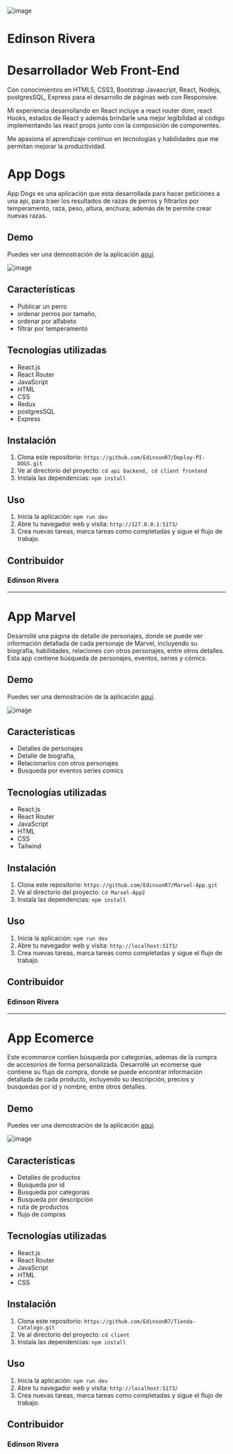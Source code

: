 ![image](https://github.com/EdinsonR7/EdinsonR7/assets/99853318/f4299c7f-258d-4509-bed1-6f3a9b62c07a)

# Edinson Rivera
# Desarrollador Web Front-End
Con conocimientos en HTML5, CSS3, Bootstrap Javascript, React, Nodejs, postgresSQL, Express para el desarrollo de páginas web con Responsive.

Mi experiencia desarrollando en React incluye a react router dom, react Hooks, estados de React y además brindarle una mejor legibilidad al código implementando las react props junto con la composición de componentes.

Me apasiona el aprendizaje continuo en tecnologías y habilidades que me permitan mejorar la productividad.

# App Dogs

App Dogs es una aplicación que esta desarrollada para hacer peticiones a una api, para traer los resultados de razas de perros y filtrarlos por temperamento, raza, peso, altura, anchura; además de te permite crear nuevas razas.

## Demo

Puedes ver una demostración de la aplicación [aquí](https://deploy-pi-dogs-eta.vercel.app/).


![image](https://github.com/EdinsonR7/EdinsonR7/assets/99853318/4cf3b6a4-8e0f-4141-9dd8-4d6aa567c71e)

## Características

- Publicar un perro
- ordenar perros por tamaño, 
- ordenar por alfabeto
- filtrar por temperamento

## Tecnologías utilizadas

- React.js
- React Router
- JavaScript
- HTML
- CSS
- Redux
- postgresSQL
- Express

## Instalación

1. Clona este repositorio: `https://github.com/EdinsonR7/Deploy-PI-DOGS.git`
2. Ve al directorio del proyecto: `cd api backend, cd client frontend`
3. Instala las dependencias: `npm install`

## Uso

1. Inicia la aplicación: `npm run dev`
2. Abre tu navegador web y visita: `http://127.0.0.1:5173/`
3. Crea nuevas tareas, marca tareas como completadas y sigue el flujo de trabajo.


## Contribuidor
### Edinson Rivera 

--------------------------------------------------------------------------------------------------------------------------------------------------------------------------------

# App Marvel

Desarrollé una página de detalle de personajes, donde se puede ver información detallada de cada personaje de Marvel, incluyendo su biografía, habilidades, relaciones con otros personajes, entre otros detalles. Esta app contiene búsqueda de personajes, eventos, series y cómics.

## Demo

Puedes ver una demostración de la aplicación [aquí](https://marvel-g6bg3bmad-edinsonr7.vercel.app/).


![image](https://github.com/EdinsonR7/EdinsonR7/assets/99853318/d6a21d87-4e95-4f6a-bf11-e6d7faa2e6f0)


## Características

- Detalles de personajes
- Detalle de biografia, 
- Relacionarlos con otros personajes
- Busqueda por eventos series comics

## Tecnologías utilizadas

- React.js
- React Router
- JavaScript
- HTML
- CSS
- Tailwind



## Instalación

1. Clona este repositorio: `https://github.com/EdinsonR7/Marvel-App.git`
2. Ve al directorio del proyecto: `cd Marvel-App2`
3. Instala las dependencias: `npm install`

## Uso

1. Inicia la aplicación: `npm run dev`
2. Abre tu navegador web y visita: `http://localhost:5173/`
3. Crea nuevas tareas, marca tareas como completadas y sigue el flujo de trabajo.


## Contribuidor

### Edinson Rivera 

-----------------------------------------------------------------------------------------------------------------------------------------------------------------------------------------

# App Ecomerce

Este ecommerce contien búsqueda por categorias, ademas de la compra de accesorios de forma personalizada.
Desarrollé un ecomerse que contiene su flujo de compra, donde se puede encontrar información detallada de cada producto, incluyendo su descripción, precios y busquedas por id y nombre, entre otros detalles.

## Demo

Puedes ver una demostración de la aplicación [aquí](https://tienda-catalogo.vercel.app/).


![image](https://github.com/EdinsonR7/EdinsonR7/assets/99853318/9b057194-6a29-403d-b472-df51305a0c92)



## Características

- Detalles de productos
- Busqueda por id
- Busqueda por categorias
- Busqueda por descripción
- ruta de productos
- flujo de compras

## Tecnologías utilizadas

- React.js
- React Router
- JavaScript
- HTML
- CSS


## Instalación

1. Clona este repositorio: `https://github.com/EdinsonR7/Tienda-Catalogo.git`
2. Ve al directorio del proyecto: `cd client`
3. Instala las dependencias: `npm install`

## Uso

1. Inicia la aplicación: `npm run dev`
2. Abre tu navegador web y visita: `http://localhost:5173/`
3. Crea nuevas tareas, marca tareas como completadas y sigue el flujo de trabajo.


## Contribuidor

### Edinson Rivera 



